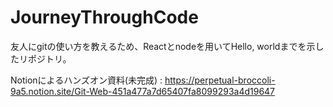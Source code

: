 # JourneyThroughCode
友人にgitの使い方を教えるため、Reactとnodeを用いてHello, worldまでを示したリポジトリ。

Notionによるハンズオン資料(未完成) : https://perpetual-broccoli-9a5.notion.site/Git-Web-451a477a7d65407fa8099293a4d19647

